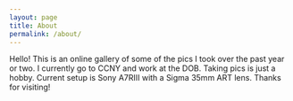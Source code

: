 ```yaml
---
layout: page
title: About
permalink: /about/
---
```


Hello! This is an online gallery of some of the pics I took over the past year or two. I currently go to CCNY and work at the DOB. Taking pics is just a hobby. Current setup is Sony A7RIII with a Sigma 35mm ART lens. Thanks for visiting!
